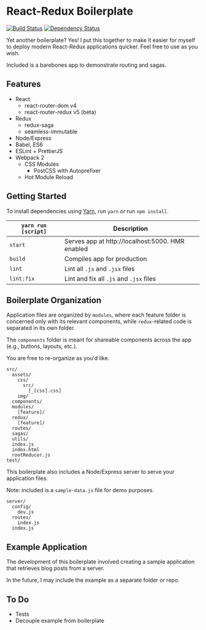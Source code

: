 # React-Redux Boilerplate

[![Build Status](https://travis-ci.org/atsao/react-redux-boilerplate.svg?branch=master)](https://travis-ci.org/atsao/react-redux-boilerplate) [![Dependency Status](https://gemnasium.com/badges/github.com/atsao/react-redux-boilerplate.svg)](https://gemnasium.com/github.com/atsao/react-redux-boilerplate)

Yet another boilerplate? Yes! I put this together to make it easier for myself to deploy modern React-Redux applications quicker. Feel free to use as you wish.

Included is a barebones app to demonstrate routing and sagas.

## Features

* React
  * react-router-dom v4
  * react-router-redux v5 (beta)
* Redux
  * redux-saga
  * seamless-immutable
* Node/Express
* Babel, ES6
* ESLint + PrettierJS
* Webpack 2
  * CSS Modules
    * PostCSS with Autoprefixer
  * Hot Module Reload

## Getting Started

To install dependencies using [Yarn](https://github.com/yarnpkg/yarn), run `yarn` or run `npm install`.

| `yarn run [script]`  | Description   |
| -------------       |---------------|
| `start`             | Serves app at http://localhost:5000. HMR enabled |
| `build`             | Compiles app for production      |
| `lint`              | Lint all `.js` and `.jsx` files      |
| `lint:fix`          | Lint and fix all `.js` and `.jsx` files      |

## Boilerplate Organization

Application files are organized by `modules`, where each feature folder is concerned only with its relevant components, while `redux`-related code is separated in its own folder.

The `components` folder is meant for shareable components across the app (e.g., buttons, layouts, etc.).

You are free to re-organize as you'd like.

```
src/
  assets/
    css/
      src/
        [_[css].css]
    img/
  components/
  modules/
    [feature]/
  redux/
    [feature]/
  routes/
  sagas/
  utils/
  index.js
  index.html
  rootReducer.js
test/
```

This boilerplate also includes a Node/Express server to serve your application files.

Note: included is a `sample-data.js` file for demo purposes.

```
server/
  config/
    dev.js
  routes/
    index.js
  index.js
```

## Example Application

The development of this boilerplate involved creating a sample application that retrieves blog posts from a server.

In the future, I may include the example as a separate folder or repo.

## To Do

* Tests
* Decouple example from boilerplate
